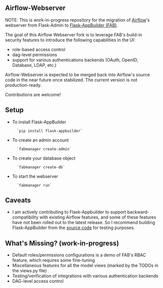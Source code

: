 Airflow-Webserver
--------------------------------------------------------------

NOTE: This is work-in-progress repository for the migration of [Airflow](https://github.com/apache/incubator-airflow)'s webserver from Flask-Admin to [Flask-AppBuilder (FAB)](https://github.com/dpgaspar/Flask-AppBuilder).

The goal of this Airflow Webserver fork is to leverage FAB's build-in security features to introduce the following capabilities in the UI:
- role-based access control
- dag-level permissions
- support for various authentications backends (OAuth, OpenID, Database, LDAP, etc.)

Airflow-Webserver is expected to be merged back into Airflow's source code in the near future once stabilized. The current version is not production-ready.

Contributions are welcome!

Setup
--------------------------------------------------------------

- To install Flask-AppBuilder

        `pip install flask-appbuilder`

- To create an admin account

        `fabmanager create-admin`

- To create your database object

        `fabmanager create-db`

- To start the webserver

        `fabmanager run`

Caveats
--------------------------------------------------------------

- I am actively contributing to Flask-Appbuilder to support backward-compatibility with existing Airflow features, and some of these features have not been rolled out to the latest release. So I recommend building Flask-AppBuilder from the [source code](https://github.com/dpgaspar/Flask-AppBuilder) for testing purposes.

What's Missing? (work-in-progress)
--------------------------------------------------------------
- Default roles/permissions configurations is a demo of FAB's RBAC feature, which requires some fine-tuning
- Miscellaneous features for all the model views (marked by the TODOs in the views.py file)
- Testing/verification of integrations with various authentication backends
- DAG-level access control
